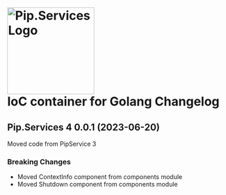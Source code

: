 # <img src="https://uploads-ssl.webflow.com/5ea5d3315186cf5ec60c3ee4/5edf1c94ce4c859f2b188094_logo.svg" alt="Pip.Services Logo" width="200"> <br/> IoC container for Golang Changelog

## <a name="0.0.1"></a>Pip.Services 4 0.0.1 (2023-06-20)
Moved code from PipService 3

### Breaking Changes
* Moved ContextInfo component from components module
* Moved Shutdown component from components module